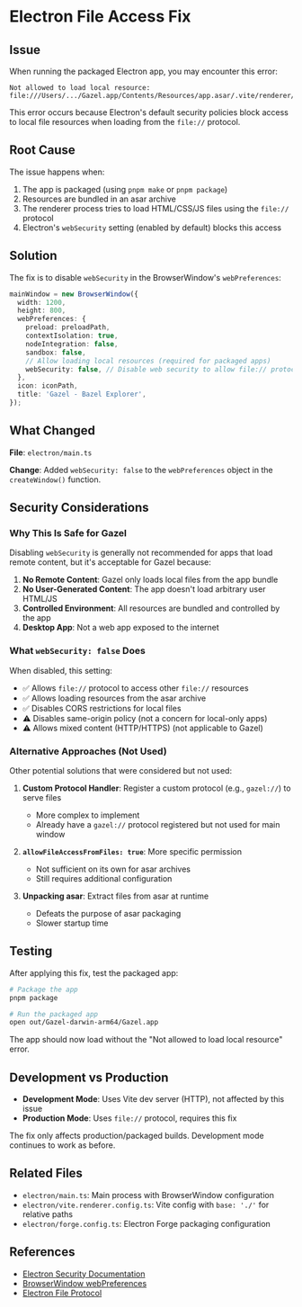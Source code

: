 # Electron File Access Fix

## Issue

When running the packaged Electron app, you may encounter this error:

```
Not allowed to load local resource: file:///Users/.../Gazel.app/Contents/Resources/app.asar/.vite/renderer/main_window/index.html
```

This error occurs because Electron's default security policies block access to local file resources when loading from the `file://` protocol.

## Root Cause

The issue happens when:
1. The app is packaged (using `pnpm make` or `pnpm package`)
2. Resources are bundled in an asar archive
3. The renderer process tries to load HTML/CSS/JS files using the `file://` protocol
4. Electron's `webSecurity` setting (enabled by default) blocks this access

## Solution

The fix is to disable `webSecurity` in the BrowserWindow's `webPreferences`:

```typescript
mainWindow = new BrowserWindow({
  width: 1200,
  height: 800,
  webPreferences: {
    preload: preloadPath,
    contextIsolation: true,
    nodeIntegration: false,
    sandbox: false,
    // Allow loading local resources (required for packaged apps)
    webSecurity: false, // Disable web security to allow file:// protocol access
  },
  icon: iconPath,
  title: 'Gazel - Bazel Explorer',
});
```

## What Changed

**File**: `electron/main.ts`

**Change**: Added `webSecurity: false` to the `webPreferences` object in the `createWindow()` function.

## Security Considerations

### Why This Is Safe for Gazel

Disabling `webSecurity` is generally not recommended for apps that load remote content, but it's acceptable for Gazel because:

1. **No Remote Content**: Gazel only loads local files from the app bundle
2. **No User-Generated Content**: The app doesn't load arbitrary user HTML/JS
3. **Controlled Environment**: All resources are bundled and controlled by the app
4. **Desktop App**: Not a web app exposed to the internet

### What `webSecurity: false` Does

When disabled, this setting:
- ✅ Allows `file://` protocol to access other `file://` resources
- ✅ Allows loading resources from the asar archive
- ✅ Disables CORS restrictions for local files
- ⚠️ Disables same-origin policy (not a concern for local-only apps)
- ⚠️ Allows mixed content (HTTP/HTTPS) (not applicable to Gazel)

### Alternative Approaches (Not Used)

Other potential solutions that were considered but not used:

1. **Custom Protocol Handler**: Register a custom protocol (e.g., `gazel://`) to serve files
   - More complex to implement
   - Already have a `gazel://` protocol registered but not used for main window

2. **`allowFileAccessFromFiles: true`**: More specific permission
   - Not sufficient on its own for asar archives
   - Still requires additional configuration

3. **Unpacking asar**: Extract files from asar at runtime
   - Defeats the purpose of asar packaging
   - Slower startup time

## Testing

After applying this fix, test the packaged app:

```bash
# Package the app
pnpm package

# Run the packaged app
open out/Gazel-darwin-arm64/Gazel.app
```

The app should now load without the "Not allowed to load local resource" error.

## Development vs Production

- **Development Mode**: Uses Vite dev server (HTTP), not affected by this issue
- **Production Mode**: Uses `file://` protocol, requires this fix

The fix only affects production/packaged builds. Development mode continues to work as before.

## Related Files

- `electron/main.ts`: Main process with BrowserWindow configuration
- `electron/vite.renderer.config.ts`: Vite config with `base: './'` for relative paths
- `electron/forge.config.ts`: Electron Forge packaging configuration

## References

- [Electron Security Documentation](https://www.electronjs.org/docs/latest/tutorial/security)
- [BrowserWindow webPreferences](https://www.electronjs.org/docs/latest/api/browser-window#new-browserwindowoptions)
- [Electron File Protocol](https://www.electronjs.org/docs/latest/api/protocol)

